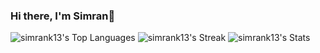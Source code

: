 ### Hi there, I'm Simran👋 

  ![simrank13's Top Languages](https://github-readme-stats.vercel.app/api/top-langs/?username=simrank13&theme=radical&show_icons=true&hide_border=false&layout=compact)
  ![simrank13's Streak](https://github-readme-streak-stats.herokuapp.com/?user=simrank13&theme=radical&hide_border=false)
  ![simrank13's Stats](https://github-readme-stats.vercel.app/api?username=simrank13&theme=radical&show_icons=true&hide_border=false&count_private=true)







<!--
**simrank13/simrank13** is a ✨ _special_ ✨ repository because its `README.md` (this file) appears on your GitHub profile.

Here are some ideas to get you started:

- 🔭 I’m currently working on ...
- 🌱 I’m currently learning ...
- 👯 I’m looking to collaborate on ...
- 🤔 I’m looking for help with ...
- 💬 Ask me about ...
- 📫 How to reach me: ...
- 😄 Pronouns: ...
- ⚡ Fun fact: ...
-->

